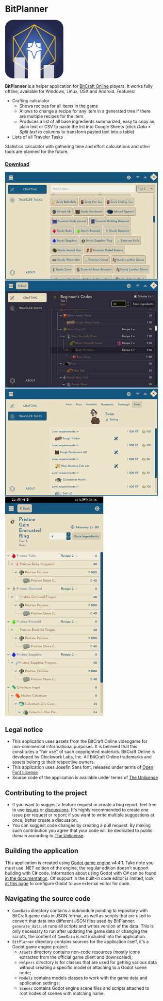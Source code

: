 # BitPlanner

![](BitPlanner/icon.png)

**BitPlanner** is a helper application for [BitCraft Online](https://bitcraftonline.com/) players. It works fully offline, available for Windows, Linux, OSX and Android. Features:

* Crafting calculator
  * Shows recipes for all items in the game
  * Allows to change a recipe for any item in a generated tree if there are multiple recipes for the item
  * Produces a list of all base ingredients summarized, easy to copy as plain text or CSV to paste the list into Google Sheets (click *Data > Split text to columns* to transform pasted text into a table)
* Lists of all Traveler Tasks

Statistics calculator with gathering time and effort calculations and other tools are planned for the future.

### [Download](https://github.com/fsobolev/BitPlanner/releases/latest)

![](Screenshots/main.png)
![](Screenshots/crafting.png)
![](Screenshots/tasks.png)
![](Screenshots/android.png)

## Legal notice

* This application uses assets from the BitCraft Online videogame for non-commercial informational purposes. It is believed that this constitutes a "fair use" of such copyrighted materials. BitCraft Online is developed by Clockwork Labs, Inc. All BitCraft Online trademarks and assets belong to their respective owners.
* This application uses Josefin Sans font, released under terms of [Open Font License](BitPlanner/Assets/Font/LICENSE.OFL)
* Source code of the application is available under terms of [The Unlicense](LICENSE)

## Contributing to the project

* If you want to suggest a feature request or create a bug report, feel free to use [issues](https://github.com/fsobolev/BitPlanner/issues) or [discussions](https://github.com/fsobolev/BitPlanner/discussions). It's highly recommended to create one issue per request or report; if you want to write multiple suggestions at once, better create a discussion.
* You can suggest code changes by creating a pull request. By making such contribution you agree that your code will be dedicated to public domain according to [The Unlicense](LICENSE).

## Building the application

This application is created using [Godot game engine](https://godotengine.org/) v4.4.1. Take note you must use .NET edition of the engine, the regular edition doesn't support building with C# code. Information about using Godot with C# can be found [in the documentation](https://docs.godotengine.org/en/stable/tutorials/scripting/c_sharp/index.html). C# support in the built-in code editor is limited, look [at this page](https://docs.godotengine.org/en/stable/tutorials/scripting/c_sharp/c_sharp_basics.html#configuring-an-external-editor) to configure Godot to use external editor for code.

## Navigating the source code

* `GameData` directory contains a submodule pointing to repository with BitCraft game data in JSON format, as well as scripts that are used to convert that data into different JSON files used by BitPlanner. `generate_data.sh` runs all scripts and writes version of the data. This is only necessary to run after updating the game data or changing the scripts, the content of `GameData` is not included into the application.
* `BitPlanner` directory contains sources for the application itself, it's a Godot game engine project:
  * `Assets` directory contains non-code resources (mostly icons extracted from the official game client and downscaled);
  * `Helpers` directory is for classes that are used for getting various data without creating a specific model or attaching to a Godot scene node;
  * `Models` contains models classes to work with the game data and application settings;
  * `Scenes` contains Godot engine scene files and scripts attached to root nodes of scenes with matching name.
